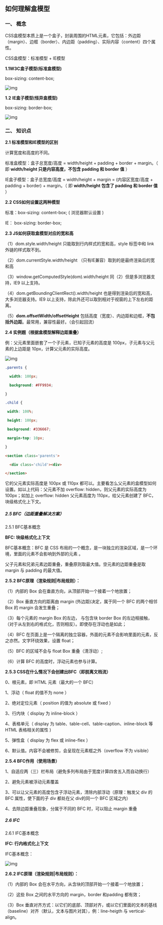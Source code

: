 ## 如何理解盒模型

### **一、** 概念

CSS盒模型本质上是一个盒子，封装周围的HTML元素，它包括：外边距（margin）、边框（border）、内边距（padding）、实际内容（content）四个属性。

CSS盒模型：标准模型 + IE模型

**1.1W3C盒子模型(标准盒模型)**

box-sizing: content-box;

![img](file:///C:\Users\ADMINI~1\AppData\Local\Temp\ksohtml15892\wps5.jpg) 

**1.2** **IE盒子模型(怪异盒模型)**

box-sizing: border-box;

![img](file:///C:\Users\ADMINI~1\AppData\Local\Temp\ksohtml15892\wps6.jpg) 

### **二、** **知识点**

**2.1 标准模型和IE模型的区别**

计算宽度和高度的不同。

标准盒模型：盒子总宽度/高度 = width/height + padding + border + margin。（ 即 **width/height 只是内容高度，不包含 padding 和 border 值** ）

IE盒子模型：盒子总宽度/高度 = width/height + margin = (内容区宽度/高度 + padding + border) + margin。（ 即 **width/height 包含了 padding 和 border 值** ）

**2.2 CSS如何设置这两种模型**

标准：box-sizing: content-box; ( 浏览器默认设置 )

IE： box-sizing: border-box;

**2.3 JS如何获取盒模型对应的宽和高**

（1）dom.style.width/height 只能取到行内样式的宽和高，style 标签中和 link 外链的样式取不到。

（2）dom.currentStyle.width/height （只有IE兼容）取到的是最终渲染后的宽和高

（3）window.getComputedStyle(dom).width/height 同（2）但是多浏览器支持，IE9 以上支持。

（4）dom.getBoundingClientRect().width/height 也是得到渲染后的宽和高，大多浏览器支持。IE9 以上支持，除此外还可以取到相对于视窗的上下左右的距离。

（5）**dom.offsetWidth/offsetHeight** 包括高度（宽度）、内边距和边框，**不包括外边距**。最常用，兼容性最好。（会引起回流）

**2.4 实例题（根据盒模型解释边距重叠）**

例：父元素里面嵌套了一个子元素，已知子元素的高度是 100px，子元素与父元素的上边距是 10px，计算父元素的实际高度。

![img](file:///C:\Users\ADMINI~1\AppData\Local\Temp\ksohtml15892\wps7.jpg) 

```css
.parents {

  width: 100px;

  background: #FF9934;

}

.child {

 width: 100%;

 height: 100px;

 background: #336667;

 margin-top: 10px;

}
```
```html
<section class='parents'>

  <div class='child'><div>

</section>
```
它的父元素实际高度是 100px 或 110px 都可以。主要看怎么父元素的盒模型如何设置。如以上代码：父元素不加 overflow: hidden，则父元素的实际高度为 100px；如加上 overflow: hidden 父元素高度为 110px，给父元素创建了 BFC，块级格式化上下文。

##### **2.5 BFC（边距重叠解决方案）**

2.5.1 BFC基本概念

**BFC: 块级格式化上下文**

BFC基本概念：BFC 是 CSS 布局的一个概念，是一块独立的渲染区域，是一个环境，里面的元素不会影响到外部的元素 。

父子元素和兄弟元素边距重叠，重叠原则取最大值。空元素的边距重叠是取 margin 与 padding 的最大值。

**2.5.2 BFC原理（渲染规则|布局规则）：**

（1）内部的 Box 会在垂直方向，从顶部开始一个接着一个地放置；

（2）Box 垂直方向的距离由 margin (外边距)决定，属于同一个 BFC 的两个相邻 Box 的 margin 会发生重叠；

（3）每个元素的 margin Box 的左边， 与包含块 border Box 的左边相接触，（对于从左到右的格式化，否则相反）。即使存在浮动也是如此；

（4）BFC 在页面上是一个隔离的独立容器，外面的元素不会影响里面的元素，反之亦然。文字环绕效果，设置 float；

（5）BFC 的区域不会与 float Box 重叠（清浮动）;

（6）计算 BFC 的高度时，浮动元素也参与计算。

 

**2.5.3 CSS在什么情况下会创建出BFC（即脱离文档流）**

0、根元素，即 HTML 元素（最大的一个 BFC）

1、浮动（ float 的值不为 none ）

2、绝对定位元素（ position 的值为 absolute 或 fixed ）

3、行内块（ display 为 inline-block ）

4、表格单元（ display 为 table、table-cell、table-caption、inline-block 等 HTML 表格相关的属性 )

5、弹性盒（ display 为 flex 或 inline-flex ）

6、默认值。内容不会被修剪，会呈现在元素框之外（overflow 不为 visible）

 

**2.5.4 BFC作用（使用场景）**

1、自适应两（三）栏布局（避免多列布局由于宽度计算四舍五入而自动换行）

2、避免元素被浮动元素覆盖

3、可以让父元素的高度包含子浮动元素，清除内部浮动（原理：触发父 div 的 BFC 属性，使下面的子 div 都处在父 div的同一个 BFC 区域之内）

4、去除边距重叠现象，分属于不同的 BFC 时，可以阻止 margin 重叠

 

 

##### **2.6 IFC**

2.6.1 IFC基本概念

**IFC: 行内格式化上下文**

IFC基本概念：

![img](file:///C:\Users\ADMINI~1\AppData\Local\Temp\ksohtml15892\wps8.jpg) 

**2.6.2 IFC原理（渲染规则|布局规则）：**

（1）内部的 Box 会在水平方向，从含块的顶部开始一个接着一个地放置；

（2）这些 Box 之间的水平方向的 margin，border 和padding 都有效；

（3）Box 垂直对齐方式：以它们的底部、顶部对齐，或以它们里面的文本的基线（baseline）对齐（默认，文本与图片对其），例：line-heigth 与 vertical-align。